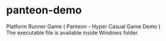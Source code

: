 # panteon-demo
Platform Runner Game ( Panteon - Hyper Casual Game Demo )<br>
The executable file is available inside Windows folder.
